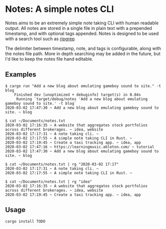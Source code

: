 Notes: A simple notes CLI
========================================
Notes aims to be an extremely simple note taking CLI with human readable output.
All notes are stored in a single file in plain text with a prepended timestamp, and
with optional tags appended. Notes is designed to be used with a search tool such
as [ripgrep](https://github.com/BurntSushi/ripgrep)

The delimiter between timestamp, note, and tags is configurable, along with the notes
file path. More in depth searching may be added in the future, but I'd like to keep
the notes file hand editable.

## Examples

```
$ cargo run "Add a new blog about emulating gameboy sound to site." -t blog
    Finished dev [unoptimized + debuginfo] target(s) in 0.04s
     Running `target/debug/notes 'Add a new blog about emulating gameboy sound to site.' -t blog`
2020-03-02 17:47:30 ~ Add a new blog about emulating gameboy sound to site. ~ blog
```
```
$ cat ~/Documents/notes.txt 
2020-03-02 17:16:35 ~ A website that aggregates stock portfolios across different brokerages. ~ idea, website
2020-03-02 17:17:31 ~ A note taking cli. ~ 
2020-03-02 17:17:55 ~ A simple note taking CLI in Rust. ~ 
2020-03-02 17:19:45 ~ Create a taxi tracking app. ~ idea, app
2020-03-02 17:47:16 ~ https://learningmusic.ableton.com/ ~ tutorial
2020-03-02 17:47:30 ~ Add a new blog about emulating gameboy sound to site. ~ blog
```
```
$ cat ~/Documents/notes.txt | rg "2020-03-02 17:17"
2020-03-02 17:17:31 ~ A note taking cli. ~ 
2020-03-02 17:17:55 ~ A simple note taking CLI in Rust. ~
```
```
$ cat ~/Documents/notes.txt | rg "idea"
2020-03-02 17:16:35 ~ A website that aggregates stock portfolios across different brokerages. ~ idea, website
2020-03-02 17:19:45 ~ Create a taxi tracking app. ~ idea, app
```
## Usage

```
cargo install TODO 
```